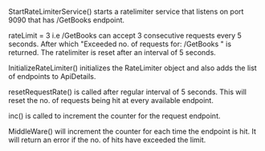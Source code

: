 StartRateLimiterService() starts a ratelimiter service that listens on port 9090 that has /GetBooks endpoint.

rateLimit = 3
i.e /GetBooks can accept 3 consecutive requests every 5 seconds. After which "Exceeded no. of requests for: /GetBooks " is returned.
The ratelimiter is reset after an interval of 5 seconds.

InitializeRateLimiter()
initializes the RateLimiter object and also adds the list of endpoints to ApiDetails.

resetRequestRate()
is called after regular interval of 5 seconds. This will reset the no. of requests being hit at every available endpoint.

inc()
is called to increment the counter for the request endpoint.

MiddleWare()
will increment the counter for each time the endpoint is hit. It will return an error if the no. of hits have exceeded the limit.




